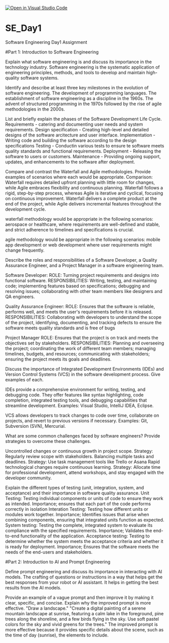 [![Open in Visual Studio Code](https://classroom.github.com/assets/open-in-vscode-2e0aaae1b6195c2367325f4f02e2d04e9abb55f0b24a779b69b11b9e10269abc.svg)](https://classroom.github.com/online_ide?assignment_repo_id=15545738&assignment_repo_type=AssignmentRepo)
# SE_Day1
Software Engineering Day1 Assignment

#Part 1: Introduction to Software Engineering

Explain what software engineering is and discuss its importance in the technology industry.
Software engineering is the systematic application of engineering principles, methods, and tools to develop and maintain high-quality software systems. 


Identify and describe at least three key milestones in the evolution of software engineering.
The development of programming languages.
The establishment of software engineering as a discipline in the 1960s.
The advent of structured programming in the 1970s followed by the rise of agile methodologies in the 2000s.

List and briefly explain the phases of the Software Development Life Cycle.
Requirements - catering and documenting user needs and system requirements.
Design specification - Creating high-level and detailed designs of the software arcitecture and user interface.
Implementation - Writing code and building the software according to the design specifications
Testing - Conductin various tests to ensure te software meets quality standards and functional requirements.
Deployment - Releasing the software to users or customers.
Maintenance - Providing ongoing support, updates, and enhancements to the software after deployment.


Compare and contrast the Waterfall and Agile methodologies. Provide examples of scenarios where each would be appropriate.
Comparison:
Waterfall requires detailed upfront planning with little room for changes, while Agile embraces flexibility and continuous planning.
Waterfall follows a rigid, step-by-step process, whereas Agile is iterative and cyclical, focusing on continuous improvement.
Waterfall delivers a complete product at the end of the project, while Agile delivers incremental features throughout the development cycle.

waterfall methodology would be appropriate in the following scenarios: aerospace or healthcare, where requirements are well-defined and stable, and strict adherence to timelines and specifications is crucial.

agile methodology would be appropriate in the following scenarios: mobile app development or web development where user requirements might change frequently.

Describe the roles and responsibilities of a Software Developer, a Quality Assurance Engineer, and a Project Manager in a software engineering team.

Software Developer: 
ROLE: Turning project requirements and designs into functional software.
RESPONSIBILITIES: Writing, testing, and maintaining code; implementing features based on specifications; debugging and resolving issues; collaborating with other team members like designers and QA engineers.

Quality Assurance Engineer: 
ROLE: Ensures that the software is reliable, performs well, and meets the user's requirements before it is released.
RESPONSIBILITIES: Collaborating with developers to understand the scope of the project, identifying, documenting, and tracking defects to ensure the software meets quality standards and is free of bugs

Project Manager
ROLE: Ensures that the project is on track and meets the objectives set by stakeholders. 
RESPONSIBILITIES: Planning and overseeing the project; coordinating the work of different team members; managing timelines, budgets, and resources; communicating with stakeholders; ensuring the project meets its goals and deadlines.


Discuss the importance of Integrated Development Environments (IDEs) and Version Control Systems (VCS) in the software development process. Give examples of each.

IDEs provide a comprehensive environment for writing, testing, and debugging code. They offer features like syntax highlighting, code completion, integrated testing tools, and debugging capabilities that streamline development. Examples: Visual Studio, IntelliJ IDEA, Eclipse.

VCS allows developers to track changes to code over time, collaborate on projects, and revert to previous versions if necessary. Examples: Git, Subversion (SVN), Mercurial.


What are some common challenges faced by software engineers? Provide strategies to overcome these challenges.

Uncontrolled changes or continuous growth in project scope.
Strategy: Regularly review scope with stakeholders.
Balancing multiple tasks and deadlines.
Strategy: Use task management tools like Trello or Asana
Rapid technological changes require continuous learning.
Strategy: Allocate time for professional development, attend workshops, and stay engaged with the developer community.


Explain the different types of testing (unit, integration, system, and acceptance) and their importance in software quality assurance.
Unit Testing: 
Testing individual components or units of code to ensure they work as intended. Importance; ensures that each part of the code performs correctly in isolation
Interation Testing:
Testing how different units or modules work together. Importance; Identifies issues that arise when combining components, ensuring that integrated units function as expected.
System testing:
Testing the complete, integrated system to evaluate its compliance with the specified requirements. Importance; Validates the end-to-end functionality of the application.
Acceptance testing:
Testing to determine whether the system meets the acceptance criteria and whether it is ready for deployment. Importance; Ensures that the software meets the needs of the end-users and stakeholders.


#Part 2: Introduction to AI and Prompt Engineering


Define prompt engineering and discuss its importance in interacting with AI models.
The crafting of questions or instructions in a way that helps get the best responses from your robot or AI assistant.
It helps in getting the best results from the AI models.


Provide an example of a vague prompt and then improve it by making it clear, specific, and concise. Explain why the improved prompt is more effective.
"Draw a landscape."
"Create a digital painting of a serene mountain landscape at sunrise, featuring a calm lake in the foreground, pine trees along the shoreline, and a few birds flying in the sky. Use soft pastel colors for the sky and vivid greens for the trees."
The improved prompt is more effective because it provides specific details about the scene, such as the time of day (sunrise), the elements to include.